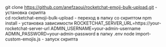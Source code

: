 git clone https://github.com/anefzaoui/rocketchat-emoji-bulk-upload.git - установка скрипта  
cd rocketchat-emoji-bulk-upload - переход в папку со скриптом
npm install - установка зависимости
ROCKETCHAT_SERVER_URL=https://your-rocketchat-server-url 
ADMIN_USERNAME=your-admin-username
ADMIN_PASSWORD=your-admin-password
в папку .env
node import-custom-emojis.js - запуск скрипта
